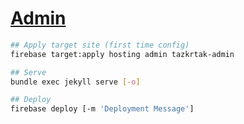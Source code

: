 # [Admin](https://tazkrtak-admin.web.app/)

```bash
## Apply target site (first time config)
firebase target:apply hosting admin tazkrtak-admin

## Serve
bundle exec jekyll serve [-o]

## Deploy
firebase deploy [-m 'Deployment Message']
```
